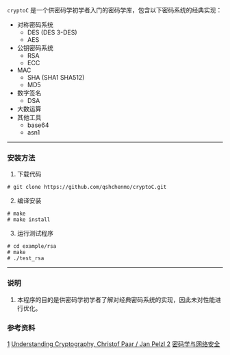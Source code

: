 `cryptoC` 是一个供密码学初学者入门的密码学库，包含以下密码系统的经典实现：
+ 对称密码系统
  + DES (DES 3-DES)
  + AES  
+ 公钥密码系统
  + RSA
  + ECC
+ MAC
  + SHA (SHA1 SHA512)
  + MD5
+ 数字签名
  + DSA
+ 大数运算
+ 其他工具
  + base64
  + asn1

----------
### 安装方法

1. 下载代码

```shell
# git clone https://github.com/qshchenmo/cryptoC.git
```

2. 编译安装

```
# make
# make install
```
3. 运行测试程序
```
# cd example/rsa
# make
# ./test_rsa
```

----------

### 说明

 1. 本程序的目的是供密码学初学者了解对经典密码系统的实现，因此未对性能进行优化。

### 参考资料
[1] [Understanding Cryptography, Christof Paar / Jan Pelzl ][1]
[2] [密码学与网络安全][2]


  [1]: https://book.douban.com/subject/4246128/
  [2]: https://book.douban.com/subject/3639387/
